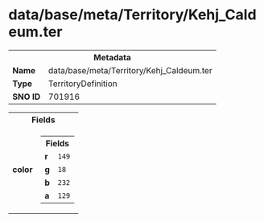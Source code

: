 <h1>data/base/meta/Territory/Kehj_Caldeum.ter</h1><table><tr><th colspan="100%">Metadata</th></tr><tr><td><b>Name</b></td><td>data/base/meta/Territory/Kehj_Caldeum.ter</td></tr><tr><td><b>Type</b></td><td>TerritoryDefinition</td></tr><tr><td><b>SNO ID</b></td><td>701916</td></tr></table>

<table><tr><th colspan="100%">Fields</th></tr><tr><td><b>color</b></td><td><table><tr><th colspan="100%">Fields</th></tr><tr><td><b>r</b></td><td><code>149</code></td></tr><tr><td><b>g</b></td><td><code>18</code></td></tr><tr><td><b>b</b></td><td><code>232</code></td></tr><tr><td><b>a</b></td><td><code>129</code></td></tr></table>

</td></tr></table>


